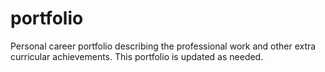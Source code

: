 # portfolio

Personal career portfolio describing the professional work and other extra curricular achievements. This portfolio is updated as needed.
